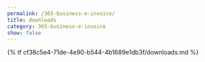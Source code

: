 ```yaml
---
permalink: /365-business-e-invoice/
title: downloads
category: 365-business-e-invoice
show: false
---
```


{% tf cf38c5e4-71de-4e90-b544-4b1689e1db3f/downloads.md %}
